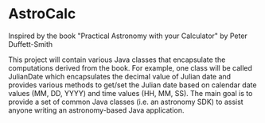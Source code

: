# AstroCalc
Inspired by the book "Practical Astronomy with your Calculator" by Peter Duffett-Smith

This project will contain various Java classes that encapsulate the computations derived from the book.  For example, one class will be called JulianDate which encapsulates the decimal value of Julian date and provides various methods to get/set the Julian date based on calendar date values (MM, DD, YYYY) and time values (HH, MM, SS).  The main goal is to provide a set of common Java classes (i.e. an astronomy SDK) to assist anyone writing an astronomy-based Java application.
